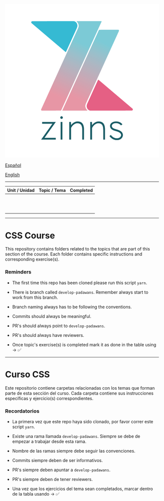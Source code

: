 ![zinns.io](zinns.png)

[Español](#curso-css)

[English](#css-course)

---

|   Unit / Unidad         |        Topic / Tema                           | Completed |
| :---------------------: | :-------------------------------------------: | :-------: |
|                         |                                               |           |
|                         |                                               |           |
|                         |                                               |           |
|                         |                                               |           |
|                         |                                               |           |
|                         |                                               |           |
|                         |                                               |           |
|                         |                                               |           |
|                         |                                               |           |
|                         |                                               |           |
|                         |                                               |           |
|                         |                                               |           |

---

# CSS Course

This repository contains folders related to the topics that are part of this section of the course. Each folder contains specific instructions and corresponding exercise(s).

### Reminders

- The first time this repo has been cloned please run this script `yarn`.

- There is branch called `develop-padawans`. Remember always start to work from this branch.

- Branch naming always has to be following the conventions.

- Commits should always be meaningful.

- PR's should always point to `develop-padawans`.

- PR's should always have reviewers.

- Once topic's exercise(s) is completed mark it as done in the table using -> ✅

---

# Curso CSS

Este repositorio contiene carpetas relacionadas con los temas que forman parte de esta sección del curso. Cada carpeta contiene sus instrucciones específicas y ejercicio(s) correspondientes.

### Recordatorios

- La primera vez que este repo haya sido clonado, por favor correr este script `yarn`.

- Existe una rama llamada `develop-padawans`. Siempre se debe de empezar a trabajar desde esta rama.

- Nombre de las ramas siempre debe seguir las convenciones.

- Commits siempre deben de ser informativos.

- PR's siempre deben apuntar a `develop-padawans`.

- PR's siempre deben de tener reviewers.

- Una vez que los ejercicios del tema sean completados, marcar dentro de la tabla usando -> ✅
